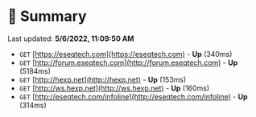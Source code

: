 # 📖 Summary
Last updated: **5/6/2022, 11:09:50 AM**

- `GET` [https://eseqtech.com](https://eseqtech.com) - **Up** (340ms)
- `GET` [http://forum.eseqtech.com](http://forum.eseqtech.com) - **Up** (5184ms)
- `GET` [http://hexp.net](http://hexp.net) - **Up** (153ms)
- `GET` [http://ws.hexp.net](http://ws.hexp.net) - **Up** (160ms)
- `GET` [http://eseqtech.com/infoline](http://eseqtech.com/infoline) - **Up** (314ms)
